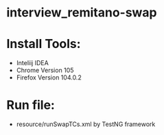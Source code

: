 # interview_remitano-swap

# Install Tools:
 - Inteliij IDEA
 - Chrome Version 105
 - Firefox Version 104.0.2
# Run file: 
 - resource/runSwapTCs.xml by TestNG framework 
